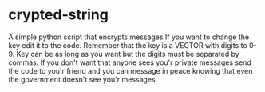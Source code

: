 # crypted-string
A simple python script that encrypts messages
If you want to change the key edit it to the code. Remember that the key is a VECTOR with digits to 0-9. Key can be as long as you want but the digits must be separated by commas.
If you don't want that anyone sees you'r private messages send the code to you'r friend and you can message in peace knowing that even the government doesn't see you'r messages.
